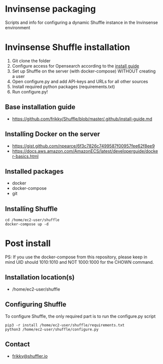 # Invinsense packaging 
Scripts and info for configuring a dynamic Shuffle instance in the Invinsense environment

# Invinsense Shuffle installation
1. Git clone the folder
2. Configure access for Opensearch according to the [install guide](https://github.com/frikky/Shuffle/blob/master/.github/install-guide.md)
3. Set up Shuffle on the server (with docker-compose) WITHOUT creating a user
4. Open configure.py and add API-keys and URLs for all other sources 
5. Install required python packages (requirements.txt) 
6. Run configure.py!


## Base installation guide
- https://github.com/frikky/Shuffle/blob/master/.github/install-guide.md

## Installing Docker on the server
- https://gist.github.com/npearce/6f3c7826c7499587f00957fee62f8ee9
- https://docs.aws.amazon.com/AmazonECS/latest/developerguide/docker-basics.html

## Installed packages
- docker
- docker-compose
- git

## Installing Shuffle
```
cd /home/ec2-user/shuffle
docker-compose up -d
```

# Post install
PS: If you use the docker-compose from this repository, please keep in mind UID should 1010:1010 and NOT 1000:1000 for the CHOWN command. 

## Installation location(s)
- /home/ec2-user/shuffle

## Configuring Shuffle
To configure Shuffle, the only required part is to run the configure.py script

```
pip3 -r install /home/ec2-user/shuffle/requirements.txt
python3 /home/ec2-user/shuffle/configure.py
```

## Contact
- frikky@shuffler.io
